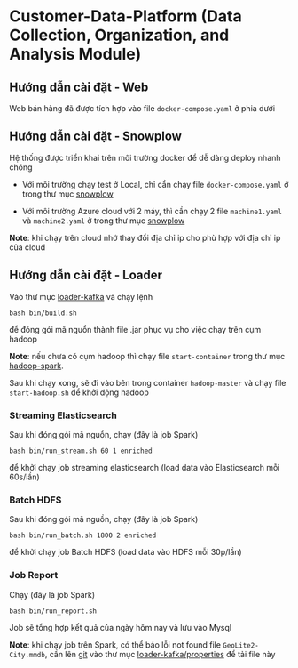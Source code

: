 # Customer-Data-Platform (Data Collection, Organization, and Analysis Module)

## Hướng dẫn cài đặt - Web
Web bán hàng đã được tích hợp vào file `docker-compose.yaml` ở phia dưới

## Hướng dẫn cài đặt - Snowplow
Hệ thống được triển khai trên môi trường docker để dễ dàng deploy nhanh chóng

- Với môi trường chạy test ở Local, chỉ cần chạy file `docker-compose.yaml` ở trong thư mục [snowplow](./snowplow/)

- Với môi trường Azure cloud với 2 máy, thì cần chạy 2 file `machine1.yaml` và `machine2.yaml` ở trong thư mục [snowplow](./snowplow/)

**Note**: khi chạy trên cloud nhớ thay đổi địa chỉ ip cho phù hợp với địa chỉ ip của cloud

## Hướng dẫn cài đặt - Loader
Vào thư mục [loader-kafka](./loader-kafka/) và chạy lệnh

```
bash bin/build.sh
```

để đóng gói mã nguồn thành file .jar phục vụ cho việc chạy trên cụm hadoop

**Note**: nếu chưa có cụm hadoop thì chạy file `start-container` trong thư mục [hadoop-spark](/hadoop-spark/).

Sau khi chạy xong, sẽ đi vào bên trong container `hadoop-master` và chạy file `start-hadoop.sh` để khởi động hadoop

### Streaming Elasticsearch

Sau khi đóng gói mã nguồn, chạy (đây là job Spark)

```
bash bin/run_stream.sh 60 1 enriched
```
 để khởi chạy job streaming elasticsearch (load data vào Elasticsearch mỗi 60s/lần)

### Batch HDFS
 Sau khi đóng gói mã nguồn, chạy (đây là job Spark)

```
bash bin/run_batch.sh 1800 2 enriched
```
 để khởi chạy job Batch HDFS (load data vào HDFS mỗi 30p/lần)

### Job Report
Chạy (đây là job Spark)

```
bash bin/run_report.sh
```
Job sẽ tổng hợp kết quả của ngày hôm nay và lưu vào Mysql


**Note**: khi chạy job trên Spark, có thể  báo lỗi not found file `GeoLite2-City.mmdb`, cần lên [git](https://github.com/dinhphu2k1-gif/DATN) vào thư mục [loader-kafka/properties](./loader-kafka/properties/) để tải file này
